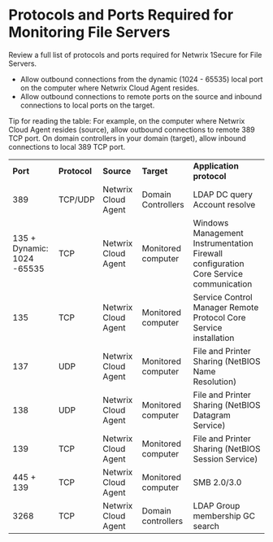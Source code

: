 # Protocols and Ports Required for Monitoring File Servers

Review a full list of protocols and ports required for Netwrix 1Secure for File Servers.

- Allow outbound connections from the dynamic (1024 - 65535) local port on the computer where Netwrix Cloud Agent resides.
- Allow outbound connections to remote ports on the source and inbound connections to local ports on the target.

Tip for reading the table: For example, on the computer where Netwrix Cloud Agent resides (source), allow outbound connections to remote 389 TCP port. On domain controllers in your domain (target), allow inbound connections to local 389 TCP port.

|  |  |  |  |  |
| --- | --- | --- | --- | --- |
| __Port__ | __Protocol__ | __Source__ | __Target__ | __Application protocol__ |
| 389 | TCP/UDP | Netwrix Cloud Agent | Domain Controllers | LDAP  DC query  Account resolve |
| 135 + Dynamic: 1024 -65535 | TCP | Netwrix Cloud Agent | Monitored computer | Windows Management Instrumentation  Firewall configuration  Core Service communication |
| 135 | TCP | Netwrix Cloud Agent | Monitored computer | Service Control Manager Remote Protocol Core Service installation |
| 137 | UDP | Netwrix Cloud Agent | Monitored computer | File and Printer Sharing (NetBIOS Name Resolution) |
| 138 | UDP | Netwrix Cloud Agent | Monitored computer | File and Printer Sharing (NetBIOS Datagram Service) |
| 139 | TCP | Netwrix Cloud Agent | Monitored computer | File and Printer Sharing (NetBIOS Session Service) |
| 445 + 139 | TCP | Netwrix Cloud Agent | Monitored computer | SMB 2.0/3.0 |
| 3268 | TCP | Netwrix Cloud Agent | Domain controllers | LDAP  Group membership  GC search |
